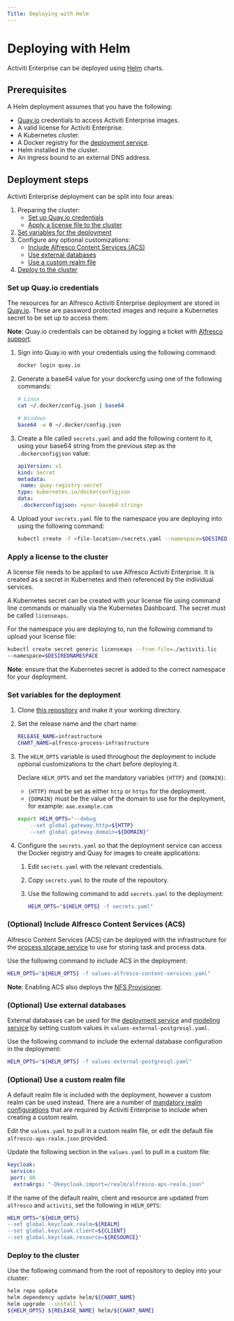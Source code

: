 ```yaml
---
Title: Deploying with Helm
---
```


# Deploying with Helm 
Activiti Enterprise can be deployed using [Helm](https://helm.sh) charts. 

## Prerequisites 
A Helm deployment assumes that you have the following:

* [Quay.io](https://quay.io) credentials to access Activiti Enterprise images. 
* A valid license for Activiti Enterprise.
* A Kubernetes cluster.
* A Docker registry for the [deployment service](../architecture/platform.md#deployment-service).
* Helm installed in the cluster. 
* An ingress bound to an external DNS address.  

## Deployment steps
Activiti Enterprise deployment can be split into four areas: 

1. Preparing the cluster:
	* [Set up Quay.io credentials](#set-up-quayio-credentials)
	* [Apply a license file to the cluster](#apply-a-license-to-the-cluster)
2. [Set variables for the deployment](#set-the-variables-for-the-deployment)
3. Configure any optional customizations:
	* [Include Alfresco Content Services (ACS)](#optional-include-alfresco-content-services-acs)
	* [Use external databases](#optional-use-external-databases)
	* [Use a custom realm file](#optional-use-a-custom-realm-file)
4. [Deploy to the cluster](#deploy-to-the-cluster) 

### Set up Quay.io credentials 
The resources for an Alfresco Activiti Enterprise deployment are stored in [Quay.io](https://quay.io/). These are password protected images and require a Kubernetes secret to be set up to access them:

**Note**: Quay.io credentials can be obtained by logging a ticket with [Alfresco support](https://support.alfresco.com).

1. Sign into Quay.io with your credentials using the following command: 
	
	```bash
	docker login quay.io
	```

2. Generate a base64 value for your dockercfg using one of the following commands:

	```bash
	# Linux
	cat ~/.docker/config.json | base64
	```
	
	```bash
	# Windows
	base64 -w 0 ~/.docker/config.json
	```

3. Create a file called `secrets.yaml` and add the following content to it, using your base64 string from the previous step as the `.dockerconfigjson` value: 

	```yaml
	apiVersion: v1
	kind: Secret
	metadata:
  	 name: quay-registry-secret
	type: kubernetes.io/dockerconfigjson
	data:
 	 .dockerconfigjson: <your-base64-string>
	```

4. Upload your `secrets.yaml` file to the namespace you are deploying into using the following command: 

	```bash
	kubectl create -f <file-location>/secrets.yaml --namespace=$DESIREDNAMESPACE
	```

### Apply a license to the cluster
A license file needs to be applied to use Alfresco Activiti Enterprise. It is created as a secret in Kubernetes and then referenced by the individual services. 

A Kubernetes secret can be created with your license file using command line commands or manually via the Kubernetes Dashboard. The secret must be called `licenseaps`.

For the namespace you are deploying to, run the following command to upload your license file:

```bash
kubectl create secret generic licenseaps --from-file=./activiti.lic
--namespace=$DESIREDNAMESPACE
```

**Note**: ensure that the Kubernetes secret is added to the correct namespace for your deployment.

### Set variables for the deployment 

1. Clone [this repository](https://git.alfresco.com/process-services-public/alfresco-process-infrastructure-deployment/) and make it your working directory.

2. Set the release name and the chart name:

	```bash
	RELEASE_NAME=infrastructure
	CHART_NAME=alfresco-process-infrastructure
	```

3. The `HELM_OPTS` variable is used throughout the deployment to include optional customizations to the chart before deploying it. 

	Declare `HELM_OPTS` and set the mandatory variables `{HTTP}` and `{DOMAIN}`: 
	* `{HTTP}` must be set as either `http` or `https` for the deployment.
	* `{DOMAIN}` must be the value of the domain to use for the deployment, for example: `aae.example.com`

	```bash
	export HELM_OPTS="--debug
  		--set global.gateway.http=${HTTP}
  		--set global.gateway.domain=${DOMAIN}"
	```
	
4. Configure the `secrets.yaml` so that the deployment service can access the Docker registry and Quay for images to create applications: 

	1. Edit `secrets.yaml` with the relevant credentials.

	2. Copy `secrets.yaml` to the route of the repository.

	3. Use the following command to add `secrets.yaml` to the deployment:

		```bash
		HELM_OPTS="${HELM_OPTS} -f secrets.yaml"
		```

### (Optional) Include Alfresco Content Services (ACS)
Alfresco Content Services (ACS) can be deployed with the infrastructure for the [process storage service](../architecture/platform.md#process-storage-service) to use for storing task and process data.

Use the following command to include ACS in the deployment: 

```bash
HELM_OPTS="${HELM_OPTS} -f values-alfresco-content-services.yaml"
```

**Note**: Enabling ACS also deploys the [NFS Provisioner](https://github.com/kubernetes-incubator/external-storage/tree/master/nfs). 

### (Optional) Use external databases
External databases can be used for the [deployment service](../../architecture/platform.md#deployment-service) and [modeling service](../../architecture/platform.md#modeling-service) by setting custom values in `values-external-postgresql.yaml`.

Use the following command to include the external database configuration in the deployment:

```bash
HELM_OPTS="${HELM_OPTS} -f values-external-postgresql.yaml"
```

### (Optional) Use a custom realm file
A default realm file is included with the deployment, however a custom realm can be used instead. There are a number of [mandatory realm configurations](../helm/realm.md) that are required by Activiti Enterprise to include when creating a custom realm.

Edit the `values.yaml` to pull in a custom realm file, or edit the default file `alfresco-aps-realm.json` provided. 

Update the following section in the `values.yaml` to pull in a custom file: 

```yaml
keycloak:
 service:
 port: 80
  extraArgs: "-Dkeycloak.import=/realm/alfresco-aps-realm.json"
```

If the name of the default realm, client and resource are updated from `alfresco` and `activiti`, set the following in `HELM_OPTS`:

```bash
HELM_OPTS="${HELM_OPTS} 
--set global.keycloak.realm=${REALM} 
--set global.keycloak.client=${CLIENT}
--set global.keycloak.resource=${RESOURCE}"
```

### Deploy to the cluster
Use the following command from the root of repository to deploy into your cluster:

```bash
helm repo update
helm dependency update helm/${CHART_NAME}
helm upgrade --install \
${HELM_OPTS} ${RELEASE_NAME} helm/${CHART_NAME}
```